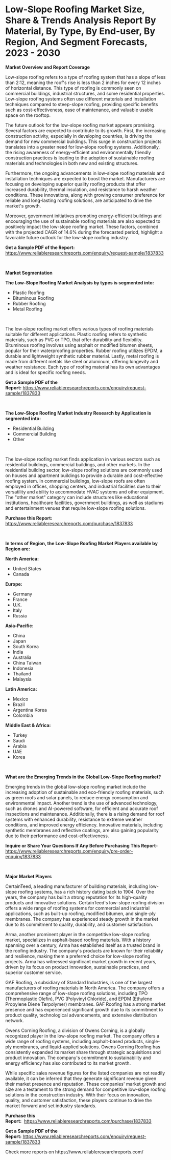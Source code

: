<p><h1>Low-Slope Roofing Market Size, Share & Trends Analysis Report By Material, By Type, By End-user, By Region, And Segment Forecasts, 2023 - 2030</h1></p><p><strong>Market Overview and Report Coverage</strong></p>
<p><p>Low-slope roofing refers to a type of roofing system that has a slope of less than 2:12, meaning the roof's rise is less than 2 inches for every 12 inches of horizontal distance. This type of roofing is commonly seen on commercial buildings, industrial structures, and some residential properties. Low-slope roofing systems often use different materials and installation techniques compared to steep-slope roofing, providing specific benefits such as cost-effectiveness, ease of maintenance, and valuable usable space on the rooftop.</p><p>The future outlook for the low-slope roofing market appears promising. Several factors are expected to contribute to its growth. First, the increasing construction activity, especially in developing countries, is driving the demand for new commercial buildings. This surge in construction projects translates into a greater need for low-slope roofing systems. Additionally, the rising awareness of energy-efficient and environmentally friendly construction practices is leading to the adoption of sustainable roofing materials and technologies in both new and existing structures.</p><p>Furthermore, the ongoing advancements in low-slope roofing materials and installation techniques are expected to boost the market. Manufacturers are focusing on developing superior quality roofing products that offer increased durability, thermal insulation, and resistance to harsh weather conditions. These innovations, along with growing consumer preference for reliable and long-lasting roofing solutions, are anticipated to drive the market's growth.</p><p>Moreover, government initiatives promoting energy-efficient buildings and encouraging the use of sustainable roofing materials are also expected to positively impact the low-slope roofing market. These factors, combined with the projected CAGR of 14.6% during the forecasted period, highlight a favorable future outlook for the low-slope roofing industry.</p></p>
<p><strong>Get a Sample PDF of the Report:</strong> <a href="https://www.reliableresearchreports.com/enquiry/request-sample/1837833">https://www.reliableresearchreports.com/enquiry/request-sample/1837833</a></p>
<p>&nbsp;</p>
<p><strong>Market Segmentation</strong></p>
<p><strong>The Low-Slope Roofing Market Analysis by types is segmented into:</strong></p>
<p><ul><li>Plastic Roofing</li><li>Bituminous Roofing</li><li>Rubber Roofing</li><li>Metal Roofing</li></ul></p>
<p>&nbsp;</p>
<p><p>The low-slope roofing market offers various types of roofing materials suitable for different applications. Plastic roofing refers to synthetic materials, such as PVC or TPO, that offer durability and flexibility. Bituminous roofing involves using asphalt or modified bitumen sheets, popular for their waterproofing properties. Rubber roofing utilizes EPDM, a durable and lightweight synthetic rubber material. Lastly, metal roofing is made from different metals like steel or aluminum, offering longevity and weather resistance. Each type of roofing material has its own advantages and is ideal for specific roofing needs.</p></p>
<p><strong>Get a Sample PDF of the Report:</strong>&nbsp;<a href="https://www.reliableresearchreports.com/enquiry/request-sample/1837833">https://www.reliableresearchreports.com/enquiry/request-sample/1837833</a></p>
<p>&nbsp;</p>
<p><strong>The Low-Slope Roofing Market Industry Research by Application is segmented into:</strong></p>
<p><ul><li>Residential Building</li><li>Commercial Building</li><li>Other</li></ul></p>
<p>&nbsp;</p>
<p><p>The low-slope roofing market finds application in various sectors such as residential buildings, commercial buildings, and other markets. In the residential building sector, low-slope roofing solutions are commonly used on houses and apartment buildings to provide a durable and cost-effective roofing system. In commercial buildings, low-slope roofs are often employed in offices, shopping centers, and industrial facilities due to their versatility and ability to accommodate HVAC systems and other equipment. The "other market" category can include structures like educational institutions, healthcare facilities, government buildings, as well as stadiums and entertainment venues that require low-slope roofing solutions.</p></p>
<p><strong>Purchase this Report:</strong>&nbsp; <a href="https://www.reliableresearchreports.com/purchase/1837833">https://www.reliableresearchreports.com/purchase/1837833</a></p>
<p>&nbsp;</p>
<p><strong>In terms of Region, the Low-Slope Roofing Market Players available by Region are:</strong></p>
<p>
    <p> <strong> North America: </strong>
        <ul>
            <li>United States</li>
            <li>Canada</li>
        </ul>
        </p> 
    <p> <strong> Europe: </strong>
        <ul>
            <li>Germany</li>
            <li>France</li>
            <li>U.K.</li>
            <li>Italy</li>
            <li>Russia</li>
        </ul>
        </p> 
    <p> <strong> Asia-Pacific: </strong>
        <ul>
            <li>China</li>
            <li>Japan</li>
            <li>South Korea</li>
            <li>India</li>
            <li>Australia</li>
            <li>China Taiwan</li>
            <li>Indonesia</li>
            <li>Thailand</li>
            <li>Malaysia</li>
        </ul>
        </p> 
    <p> <strong> Latin America: </strong>
        <ul>
            <li>Mexico</li>
            <li>Brazil</li>
            <li>Argentina Korea</li>
            <li>Colombia</li>
        </ul>
        </p> 
    <p> <strong> Middle East & Africa: </strong>
        <ul>
            <li>Turkey</li>
            <li>Saudi</li>
            <li>Arabia</li>
            <li>UAE</li>
            <li>Korea</li>
        </ul>
    </p>
    </p>
<p>&nbsp;</p>
<p><strong>What are the Emerging Trends in the Global Low-Slope Roofing market?</strong></p>
<p><p>Emerging trends in the global low-slope roofing market include the increasing adoption of sustainable and eco-friendly roofing materials, such as green roofs and solar panels, to reduce energy consumption and environmental impact. Another trend is the use of advanced technology, such as drones and AI-powered software, for efficient and accurate roof inspections and maintenance. Additionally, there is a rising demand for roof systems with enhanced durability, resistance to extreme weather conditions, and improved energy efficiency. Innovative materials, including synthetic membranes and reflective coatings, are also gaining popularity due to their performance and cost-effectiveness.</p></p>
<p><strong>Inquire or Share Your Questions If Any Before Purchasing This Report</strong>- <a href="https://www.reliableresearchreports.com/enquiry/pre-order-enquiry/1837833">https://www.reliableresearchreports.com/enquiry/pre-order-enquiry/1837833</a></p>
<p>&nbsp;</p>
<p><strong>Major Market Players</strong></p>
<p><p>CertainTeed, a leading manufacturer of building materials, including low-slope roofing systems, has a rich history dating back to 1904. Over the years, the company has built a strong reputation for its high-quality products and innovative solutions. CertainTeed's low-slope roofing division offers a wide range of roofing systems for commercial and industrial applications, such as built-up roofing, modified bitumen, and single-ply membranes. The company has experienced steady growth in the market due to its commitment to quality, durability, and customer satisfaction.</p><p>Arma, another prominent player in the competitive low-slope roofing market, specializes in asphalt-based roofing materials. With a history spanning over a century, Arma has established itself as a trusted brand in the roofing industry. The company's products are known for their reliability and resilience, making them a preferred choice for low-slope roofing projects. Arma has witnessed significant market growth in recent years, driven by its focus on product innovation, sustainable practices, and superior customer service.</p><p>GAF Roofing, a subsidiary of Standard Industries, is one of the largest manufacturers of roofing materials in North America. The company offers a comprehensive range of low-slope roofing solutions, including TPO (Thermoplastic Olefin), PVC (Polyvinyl Chloride), and EPDM (Ethylene Propylene Diene Terpolymer) membranes. GAF Roofing has a strong market presence and has experienced significant growth due to its commitment to product quality, technological advancements, and extensive distribution network.</p><p>Owens Corning Roofing, a division of Owens Corning, is a globally recognized player in the low-slope roofing market. The company offers a wide range of roofing systems, including asphalt-based products, single-ply membranes, and liquid-applied solutions. Owens Corning Roofing has consistently expanded its market share through strategic acquisitions and product innovation. The company's commitment to sustainability and energy efficiency has also contributed to its market growth.</p><p>While specific sales revenue figures for the listed companies are not readily available, it can be inferred that they generate significant revenue given their market presence and reputation. These companies' market growth and size are a testament to the strong demand for competitive low-slope roofing solutions in the construction industry. With their focus on innovation, quality, and customer satisfaction, these players continue to drive the market forward and set industry standards.</p></p>
<p><strong>Purchase this Report:</strong>&nbsp;&nbsp;<a href="https://www.reliableresearchreports.com/purchase/1837833">https://www.reliableresearchreports.com/purchase/1837833</a></p>
<p></p>
<p><strong>Get a Sample PDF of the Report:</strong>&nbsp;<a href="https://www.reliableresearchreports.com/enquiry/request-sample/1837833">https://www.reliableresearchreports.com/enquiry/request-sample/1837833</a></p>
<p>Check more reports on https://www.reliableresearchreports.com/</p>